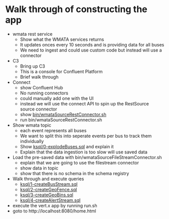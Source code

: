 # Walk through of constructing the app


* wmata rest service
  * Show what the WMATA services returns
  * It updates onces every 10 seconds and is providing data for all buses
  * We need to ingest and could use custom code but instead will use a connector
* C3
  * Bring up C3
  * This is a console for Confluent Platform
  * Brief walk through
* Connect
  * show Confluent Hub
  * No running connectors
  * could manually add one with the UI
  * instead we will use the connect API to spin up the RestSource source connector
  * show [bin/wmataSourceRestConnector.sh](bin/wmataSourceRestConnector.sh)
  * run bin/wmataSourceRestConnector.sh
* Show wmata topic
  * each event represents all buses
  * We want to split this into seperate events per bus to track them individually
  * Show [ksql/0-explodeBuses.sql](ksql/0-explodeBuses.sql) and explain it
  * Explain that the data ingestion is too slow will use saved data
* Load the pre-saved data with bin/wmataSourceFileStreamConnector.sh
  * explain that we are going to use the filestream connector
  * show data in topic
  * show that there is no schema in the schema registry
* Walk through and execute queries 
  * [ksql/1-createBusStream.sql](ksql/1-createBusStream.sql)
  * [ksql/2-createGeoFence.sql](ksql/2-createGeoFence.sql)
  * [ksql/3-createGeoBins.sql](ksql/3-createGeoBins.sql)
  * [ksql/4-createAlertStream.sql](ksql/4-createAlertStream.sql)
* execute the vert.x app by running run.sh
* goto to http://localhost:8080/home.html


